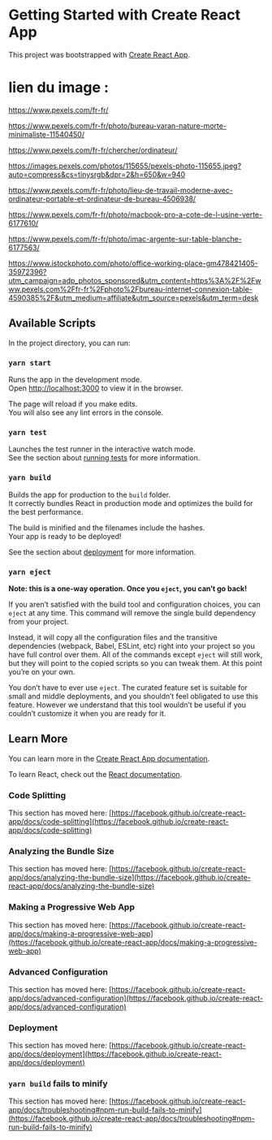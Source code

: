# Getting Started with Create React App

This project was bootstrapped with [Create React App](https://github.com/facebook/create-react-app).

# lien du image :

https://www.pexels.com/fr-fr/

https://www.pexels.com/fr-fr/photo/bureau-varan-nature-morte-minimaliste-11540450/

https://www.pexels.com/fr-fr/chercher/ordinateur/

https://images.pexels.com/photos/115655/pexels-photo-115655.jpeg?auto=compress&cs=tinysrgb&dpr=2&h=650&w=940

https://www.pexels.com/fr-fr/photo/lieu-de-travail-moderne-avec-ordinateur-portable-et-ordinateur-de-bureau-4506938/

https://www.pexels.com/fr-fr/photo/macbook-pro-a-cote-de-l-usine-verte-6177610/

https://www.pexels.com/fr-fr/photo/imac-argente-sur-table-blanche-6177563/

https://www.istockphoto.com/photo/office-working-place-gm478421405-35972396?utm_campaign=adp_photos_sponsored&utm_content=https%3A%2F%2Fwww.pexels.com%2Ffr-fr%2Fphoto%2Fbureau-internet-connexion-table-4590385%2F&utm_medium=affiliate&utm_source=pexels&utm_term=desk

## Available Scripts

In the project directory, you can run:

### `yarn start`

Runs the app in the development mode.\
Open [http://localhost:3000](http://localhost:3000) to view it in the browser.

The page will reload if you make edits.\
You will also see any lint errors in the console.

### `yarn test`

Launches the test runner in the interactive watch mode.\
See the section about [running tests](https://facebook.github.io/create-react-app/docs/running-tests) for more information.

### `yarn build`

Builds the app for production to the `build` folder.\
It correctly bundles React in production mode and optimizes the build for the best performance.

The build is minified and the filenames include the hashes.\
Your app is ready to be deployed!

See the section about [deployment](https://facebook.github.io/create-react-app/docs/deployment) for more information.

### `yarn eject`

**Note: this is a one-way operation. Once you `eject`, you can’t go back!**

If you aren’t satisfied with the build tool and configuration choices, you can `eject` at any time. This command will remove the single build dependency from your project.

Instead, it will copy all the configuration files and the transitive dependencies (webpack, Babel, ESLint, etc) right into your project so you have full control over them. All of the commands except `eject` will still work, but they will point to the copied scripts so you can tweak them. At this point you’re on your own.

You don’t have to ever use `eject`. The curated feature set is suitable for small and middle deployments, and you shouldn’t feel obligated to use this feature. However we understand that this tool wouldn’t be useful if you couldn’t customize it when you are ready for it.

## Learn More

You can learn more in the [Create React App documentation](https://facebook.github.io/create-react-app/docs/getting-started).

To learn React, check out the [React documentation](https://reactjs.org/).

### Code Splitting

This section has moved here: [https://facebook.github.io/create-react-app/docs/code-splitting](https://facebook.github.io/create-react-app/docs/code-splitting)

### Analyzing the Bundle Size

This section has moved here: [https://facebook.github.io/create-react-app/docs/analyzing-the-bundle-size](https://facebook.github.io/create-react-app/docs/analyzing-the-bundle-size)

### Making a Progressive Web App

This section has moved here: [https://facebook.github.io/create-react-app/docs/making-a-progressive-web-app](https://facebook.github.io/create-react-app/docs/making-a-progressive-web-app)

### Advanced Configuration

This section has moved here: [https://facebook.github.io/create-react-app/docs/advanced-configuration](https://facebook.github.io/create-react-app/docs/advanced-configuration)

### Deployment

This section has moved here: [https://facebook.github.io/create-react-app/docs/deployment](https://facebook.github.io/create-react-app/docs/deployment)

### `yarn build` fails to minify

This section has moved here: [https://facebook.github.io/create-react-app/docs/troubleshooting#npm-run-build-fails-to-minify](https://facebook.github.io/create-react-app/docs/troubleshooting#npm-run-build-fails-to-minify)
